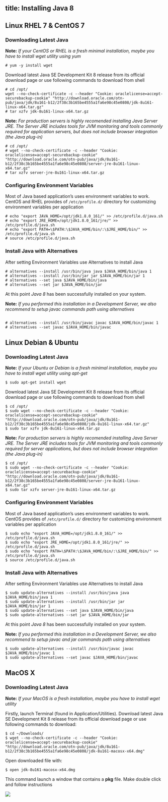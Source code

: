 title: Installing Java 8
---

## Linux RHEL 7 & CentOS 7

### Downloading Latest Java

 **Note:** *If your CentOS or RHEL is a fresh minimal installation, maybe you have to install wget utility using yum*

```#bash
# yum -y install wget
```

Download latest Java SE Development Kit 8 release from its official download page or use following commands to download from shell

```#bash
# cd /opt/
wget --no-check-certificate -c --header "Cookie: oraclelicense=accept-securebackup-cookie" "http://download.oracle.com/otn-pub/java/jdk/8u161-b12/2f38c3b165be4555a1fa6e98c45e0808/jdk-8u161-linux-x64.tar.gz"
# tar xzfv jdk-8u161-linux-x64.tar.gz
```

 **Note:** *For production servers is highly recomended installing Java Server JRE. The Server JRE includes tools for JVM monitoring and tools commonly required for application servers, but does not include browser integration (the Java plug-in)*

```#bash
# cd /opt/
# wget --no-check-certificate -c --header "Cookie: oraclelicense=accept-securebackup-cookie" "http://download.oracle.com/otn-pub/java/jdk/8u161-b12/2f38c3b165be4555a1fa6e98c45e0808/server-jre-8u161-linux-x64.tar.gz"
# tar xzfv server-jre-8u161-linux-x64.tar.gz
```

### Configuring Environment Variables

Most of Java based application’s uses environment variables to work. CentOS and RHEL provides of `/etc/profile.d/` directory for customizing environment variables per application

```#bash
# echo "export JAVA_HOME=/opt/jdk1.8.0_161/" >> /etc/profile.d/java.sh
# echo "export JRE_HOME=/opt/jdk1.8.0_161/jre/" >> /etc/profile.d/java.sh
# echo "export PATH=\$PATH:\$JAVA_HOME/bin/:\$JRE_HOME/bin/" >> /etc/profile.d/java.sh
# source /etc/profile.d/java.sh
```

### Install Java with Alternatives

After setting Environment Variables use Alternatives to install Java

```#bash
# alternatives --install /usr/bin/java java $JAVA_HOME/bin/java 1
# alternatives --install /usr/bin/jar jar $JAVA_HOME/bin/jar 1
# alternatives --set java $JAVA_HOME/bin/java
# alternatives --set jar $JAVA_HOME/bin/jar
```

At this point *Java 8* has been successfully installed on your system.

 **Note:** *If you performed this installation in a Development Server, we also recommend to setup javac commands path using alternatives*

```#bash

# alternatives --install /usr/bin/javac javac $JAVA_HOME/bin/javac 1
# alternatives --set javac $JAVA_HOME/bin/javac
```

## Linux Debian & Ubuntu
### Downloading Latest Java

 **Note:** *If your Ubuntu or Debian is a fresh minimal installation, maybe you have to install wget utility using apt-get*

```#bash
$ sudo apt-get install wget 
```

Download latest Java SE Development Kit 8 release from its official download page or use following commands to download from shell

```#bash
$ cd /opt/
$ sudo wget --no-check-certificate -c --header "Cookie: oraclelicense=accept-securebackup-cookie" "http://download.oracle.com/otn-pub/java/jdk/8u161-b12/2f38c3b165be4555a1fa6e98c45e0808/jdk-8u161-linux-x64.tar.gz"
$ sudo tar xzfv jdk-8u161-linux-x64.tar.gz
```

 **Note:** *For production servers is highly recomended installing Java Server JRE. The Server JRE includes tools for JVM monitoring and tools commonly required for server applications, but does not include browser integration (the Java plug-in)*

```#bash
$ cd /opt/
$ sudo wget --no-check-certificate -c --header "Cookie: oraclelicense=accept-securebackup-cookie" "http://download.oracle.com/otn-pub/java/jdk/8u161-b12/2f38c3b165be4555a1fa6e98c45e0808/server-jre-8u161-linux-x64.tar.gz"
$ sudo tar xzfv server-jre-8u161-linux-x64.tar.gz
```

### Configuring Environment Variables

Most of Java based application’s uses environment variables to work. CentOS provides of `/etc/profile.d/` directory for customizing environment variables per application

```#bash
$ sudo echo "export JAVA_HOME=/opt/jdk1.8.0_161/" >> /etc/profile.d/java.sh
$ sudo echo "export JRE_HOME=/opt/jdk1.8.0_161/jre/" >> /etc/profile.d/java.sh
$ sudo echo "export PATH=\$PATH:\$JAVA_HOME/bin/:\$JRE_HOME/bin/" >> /etc/profile.d/java.sh
$ source /etc/profile.d/java.sh
```

### Install Java with Alternatives

After setting Environment Variables use Alternatives to install Java

```#bash
$ sudo update-alternatives --install /usr/bin/java java $JAVA_HOME/bin/java 1
$ sudo update-alternatives --install /usr/bin/jar jar $JAVA_HOME/bin/jar 1
$ sudo update-alternatives --set java $JAVA_HOME/bin/java
$ sudo update-alternatives --set jar $JAVA_HOME/bin/jar
```

At this point *Java 8* has been successfully installed on your system.

 **Note:** *If you performed this installation in a Development Server,  we also recommend to setup javac and jar commands path using alternatives*

```#bash
$ sudo update-alternatives --install /usr/bin/javac javac $JAVA_HOME/bin/javac 1
$ sudo update-alternatives --set javac $JAVA_HOME/bin/javac
```

## MacOS X

### Downloading Latest Java

 **Note:** *If your MacOS is a fresh installation, maybe you have to install wget utility*

Firstly, launch Terminal (found in Application/Utilities). Download latest Java SE Development Kit 8 release from its official download page or use following commands to download:


```#bash
$ cd ~/Downloads/
$ wget --no-check-certificate -c --header "Cookie: oraclelicense=accept-securebackup-cookie" "http://download.oracle.com/otn-pub/java/jdk/8u161-b12/2f38c3b165be4555a1fa6e98c45e0808/jdk-8u161-macosx-x64.dmg"
```

Open downloaded file with:
```#bash
$ open jdk-8u161-macosx-x64.dmg
```

This command launch a window that contains a **pkg** file. Make double click and follow instructions

![](java-01.png)
